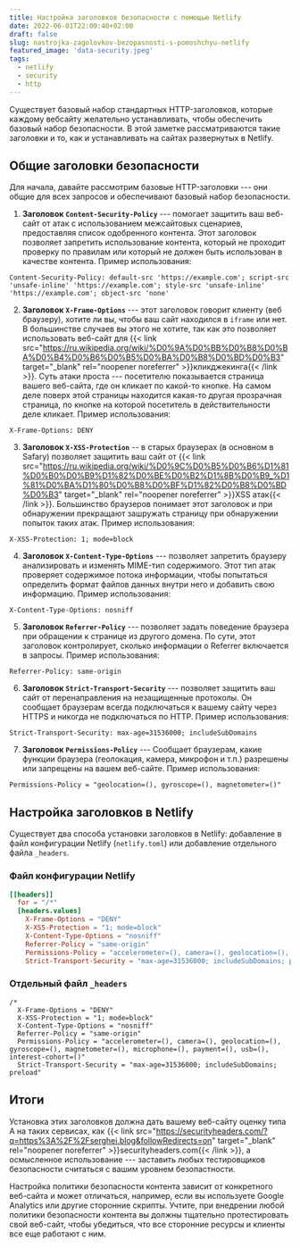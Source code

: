 ```yaml
---
title: Настройка заголовков безопасности с помощью Netlify
date: 2022-06-01T22:00:40+02:00
draft: false
slug: nastrojka-zagolovkov-bezopasnosti-s-pomoshchyu-netlify
featured_image: 'data-security.jpeg'
tags:
  - netlify
  - security
  - http
---
```


Существует базовый набор стандартных HTTP-заголовков, которые каждому вебсайту желательно устанавливать, чтобы обеспечить базовый набор безопасности. В этой заметке рассматриваются такие заголовки и то, как и устанавливать на сайтах развернутых в Netlify.

<!--more-->

## Общие заголовки безопасности

Для начала, давайте рассмотрим базовые HTTP-заголовки --- они общие для всех запросов и обеспечивают базовый набор безопасности.

1. **Заголовок `Content-Security-Policy`**  --- помогает защитить ваш веб-сайт от атак с использованием межсайтовых сценариев, предоставляя список одобренного контента. Этот заголовок позволяет запретить использование контента, который не проходит проверку по правилам или который не должен быть использован в качестве контента. Пример использования:
```
Content-Security-Policy: default-src 'https://example.com'; script-src  'unsafe-inline' 'https://example.com'; style-src 'unsafe-inline' 'https://example.com'; object-src 'none'
```

2. **Заголовок `X-Frame-Options`** --- этот заголовок говорит клиенту (веб браузеру), хотите ли вы, чтобы ваш сайт находился в `iframe` или нет. В большинстве случаев вы этого не хотите, так как это позволяет использовать веб-сайт для {{< link src="https://ru.wikipedia.org/wiki/%D0%9A%D0%BB%D0%B8%D0%BA%D0%B4%D0%B6%D0%B5%D0%BA%D0%B8%D0%BD%D0%B3" target="_blank" rel="noopener noreferrer" >}}кликджекинга{{< /link >}}. Суть атаки проста --- посетителю показывается страница вашего веб-сайта, где он кликает по какой-то кнопке. На самом деле поверх этой страницы находится какая-то другая прозрачная страница, по кнопке на которой посетитель в действительности деле кликает. Пример использования:
```
X-Frame-Options: DENY
```

3. **Заголовок `X-XSS-Protection`** -- в старых браузерах (в основном в Safary) позволяет защитить ваш сайт от {{< link src="https://ru.wikipedia.org/wiki/%D0%9C%D0%B5%D0%B6%D1%81%D0%B0%D0%B9%D1%82%D0%BE%D0%B2%D1%8B%D0%B9_%D1%81%D0%BA%D1%80%D0%B8%D0%BF%D1%82%D0%B8%D0%BD%D0%B3" target="_blank" rel="noopener noreferrer" >}}XSS атак{{< /link >}}. Большинство браузеров понимает этот заголовок и при обнаружении прекращают зашружать страницу при обнаружении попыток таких атак. Пример использования:
```
X-XSS-Protection: 1; mode=block
```

4. **Заголовок `X-Content-Type-Options`** --- позволяет запретить браузеру анализировать и изменять MIME-тип содержимого. Этот тип атак проверяет содержимое потока информации, чтобы попытаться определить формат файлов данных внутри него и добавить свою информацию. Пример использования:
```
X-Content-Type-Options: nosniff
```

5. **Заголовок `Referrer-Policy`** --- позволяет задать поведение браузера при обращении к странице из другого домена. По сути, этот заголовок контролирует, сколько информации о Referrer включается в запросы. Пример использования:
```
Referrer-Policy: same-origin
```

6. **Заголовок `Strict-Transport-Security`** --- позволяет защитить ваш сайт от перенаправления на незащищенные протоколы. Он сообщает браузерам всегда подключаться к вашему сайту через HTTPS и никогда не подключаться по HTTP. Пример использования:
```
Strict-Transport-Security: max-age=31536000; includeSubDomains
```

7. **Заголовок `Permissions-Policy`** --- Сообщает браузерам, какие функции браузера (геолокация, камера, микрофон и т.п.) разрешены или запрещены на вашем веб-сайте. Пример использования:
```
Permissions-Policy = "geolocation=(), gyroscope=(), magnetometer=()"
```

## Настройка заголовков в Netlify

Существует два способа установки заголовков в Netlify: добавление в файл конфигурации Netlify (`netlify.toml`) или добавление отдельного файла `_headers`.


### Файл конфигурации Netlify 

```toml
[[headers]]
  for = "/*"
  [headers.values]
    X-Frame-Options = "DENY"
    X-XSS-Protection = "1; mode=block"
    X-Content-Type-Options = "nosniff"
    Referrer-Policy = "same-origin"
    Permissions-Policy = "accelerometer=(), camera=(), geolocation=(), gyroscope=(), magnetometer=(), microphone=(), payment=(), usb=(), interest-cohort=()"
    Strict-Transport-Security = "max-age=31536000; includeSubDomains; preload"
```

### Отдельный файл `_headers`

```text
/*
  X-Frame-Options = "DENY"
  X-XSS-Protection = "1; mode=block"
  X-Content-Type-Options = "nosniff"
  Referrer-Policy = "same-origin"
  Permissions-Policy = "accelerometer=(), camera=(), geolocation=(), gyroscope=(), magnetometer=(), microphone=(), payment=(), usb=(), interest-cohort=()"
  Strict-Transport-Security = "max-age=31536000; includeSubDomains; preload"
```

## Итоги

Установка этих заголовков должна дать вашему веб-сайту оценку типа A на таких сервисах, как {{< link src="https://securityheaders.com/?q=https%3A%2F%2Fserghei.blog&followRedirects=on" target="_blank" rel="noopener noreferrer" >}}securityheaders.com{{< /link >}}, а осмысленное использование --- заставить любых тестировщиков безопасности считаться с вашим уровнем безопастности.

Настройка политики безопасности контента зависит от конкретного веб-сайта и может отличаться, например, если вы используете Google Analytics или другие сторонние скрипты. Учтите, при внедрении любой политики безопасности контента вы должны тщательно протестировать свой веб-сайт, чтобы убедиться, что все сторонние ресурсы и клиенты все еще работают с ним.
